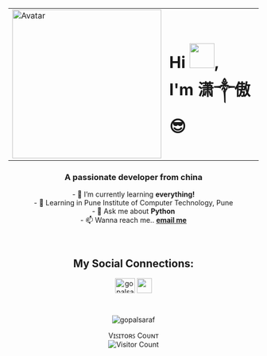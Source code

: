 <body text-align='center'>
      <table cellspacing="30" align='center' border-style='none'>
        <tr>
          <td>
            <img
              src="https://media.giphy.com/media/qgQUggAC3Pfv687qPC/giphy.gif"
              alt="Avatar" width='300px'
            />
          </td>
          <td>
                <h1>Hi <img src="https://media.giphy.com/media/gM5qFksULw54NMWyry/giphy.gif" width='50px' position="relative" morgin-top="10px"/>,<br />I'm 潇༒傲😎</h1>
          </td>
        </tr>
      </table>
      <h3 align="center">A passionate developer from china</h3>
      <p align='center'>
      - 🌱 I’m currently learning <strong>everything!         </strong><br />
      - 🏫 Learning in Pune Institute of Computer Technology, Pune<br>
      - 💬 Ask me about <strong>Python</strong><br />
      - 📫 Wanna reach me..
      <strong><a href="mailto:freenom@mysvip.cf">email me</a></strong>
      <br />
      </p>
      <br />
      <h2 align="center">My Social Connections:</h2>
      <p align="center">
        <a href="http://qq.com" target="blank"
          ><img
            align="center"
            src="https://th.bing.com/th/id/OIP.6X1TACOqscXRkKvsTDkK3AHaE8?w=233&h=180&c=7&r=0&o=5&pid=1.7"
            alt="gopalsaraf"
            height="30"
            width="40"
        /></a>
        <a href="https://t.telegram.ind.in" target="blank"
          ><img
            align="center"
            src="https://th.bing.com/th/id/OIP.pREsqBlKQeyMTvd15NQ6PgHaGj?w=222&h=197&c=7&r=0&o=5&pid=1.7"
            height="30"
            width="30"
        /></a>
      </p>
      <br />
      <p align='center'>
        <img
          align="center"
          src="https://github-readme-stats.vercel.app/api/top-langs?username=gopalsaraf&show_icons=true&theme=dark&locale=en&layout=compact"
          alt="gopalsaraf"
        />
      </p>
      <p align='center'>
            Vɪꜱɪᴛᴏʀꜱ Cᴏᴜɴᴛ
            <br>
        <img
          align="center"
          src="https://profile-counter.glitch.me/GopalSaraf/count.svg"
          alt="Visitor Count"
        />
      </p>
  </body>
</html>


